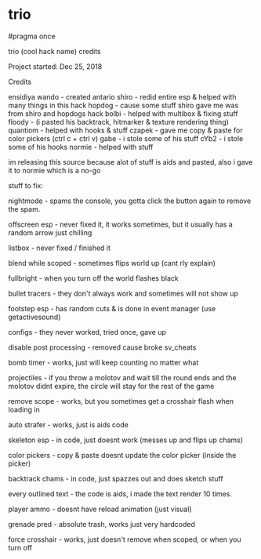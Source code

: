 # trio
#pragma once

 trio (cool hack name) credits										

 Project started: Dec 25, 2018									     

 Credits

 ensidiya
 wando    - created antario
 shiro    - redid entire esp & helped with many things in this hack
 hopdog   - cause some stuff shiro gave me was from shiro and hopdogs hack
 bolbi    - helped with multibox & fixing stuff
 floody   - (i pasted his backtrack, hitmarker & texture rendering thing)
 quantiom - helped with hooks & stuff
 czapek   - gave me copy & paste for color pickers (ctrl c + ctrl v)
 gabe     - i stole some of his stuff
 cYb2     - i stole some of his hooks
 normie   - helped with stuff



 im releasing this source because alot of stuff is aids and pasted, also
 i gave it to normie which is a no-go



 stuff to fix:

 nightmode - spams the console, you gotta click the button again to remove
 the spam.
 
 offscreen esp - never fixed it, it works sometimes, but it usually has a
 random arrow just chilling

 listbox - never fixed / finished it

 blend while scoped - sometimes flips world up (cant rly explain)

 fullbright - when you turn off the world flashes black

 bullet tracers - they don't always work and sometimes will not show up

 footstep esp - has random cuts & is done in event manager (use getactivesound)

 configs - they never worked, tried once, gave up

 disable post processing - removed cause broke sv_cheats

 bomb timer - works, just will keep counting no matter what

 projectiles - if you throw a molotov and wait till the round ends and the
 molotov didnt expire, the circle will stay for the rest of the game

 remove scope - works, but you sometimes get a crosshair flash when loading in

 auto strafer - works, just is aids code

 skeleton esp - in code, just doesnt work (messes up and flips up chams)

 color pickers - copy & paste doesnt update the color picker (inside the picker)

 backtrack chams - in code, just spazzes out and does sketch stuff

 every outlined text - the code is aids, i made the text render 10 times.

 player ammo - doesnt have reload animation (just visual)

 grenade pred - absolute trash, works just very hardcoded

 force crosshair - works, just doesn't remove when scoped, or when you turn off


